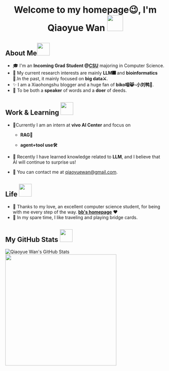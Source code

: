 <h1 align="center">Welcome to my homepage😉, I'm Qiaoyue Wan  <img src="https://imgcdn.sigstick.com/EniyBYfAgKxYUCZhthbe/2-1.thumb128.png" width="50"></h1>

## **About Me**<img src="https://imgcdn.sigstick.com/1RdU0HjM8dK7P46AsnPy/3-1.thumb128.png" width="40">

* 🎓 I'm an **Incoming Grad Student  @[CSU](https://cse.csu.edu.cn/)** majoring in Computer Science.
* 🧠 My current research interests are mainly **LLM🎆** and **bioinformatics🧬**.In the past, it mainly focused on **big data⚔**.
* ✨ I am a Xiaohongshu blogger and a huge fan of **biko喵😸-小刘鸭🦆**.
* 🦾 To be both a **speaker** of words and a **doer** of deeds.


##  **Work & Learning <img src="https://imgcdn.sigstick.com/MEEY5kcoxZzpUKIyzEtQ/0-1.thumb128.png" width="40">**

- 🧱Currently I am an intern at **vivo AI Center** and focus on
  - **RAG🔎**

  - **agent+tool use🛠️**

- 🌱 Recently I have learned knowledge related to **LLM**, and I believe that AI will continue to surprise us!
- 📧 You can contact me at qiaoyuewan@gmail.com.


##  **Life <img src="https://imgcdn.sigstick.com/EniyBYfAgKxYUCZhthbe/0-1.thumb128.png" width="40">**
- 💑 Thanks to my love, an excellent computer science student, for being with me every step of the way. [**bb's homepage**](https://github.com/ZemingL1u) ❤️
- 👜 In my spare time, I like traveling and playing bridge cards.

## My GitHub Stats <img src="https://imgcdn.sigstick.com/kymq8mBi7s6NoL0Tm8oQ/2-1.thumb128.png" width="40">

![Qiaoyue Wan's GitHub Stats](https://github-readme-stats.vercel.app/api?username=qiaoyuewan00&show_icons=true&theme=transparent)  <img src="https://p1.itc.cn/q_70/images03/20211020/f2735a66da7d4adca45a7d1af3115f5d.gif" width="350" length="380">
